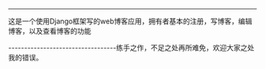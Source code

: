 -----------------------------------------------------------------
这是一个使用Django框架写的web博客应用，拥有者基本的注册，写博客，编辑博客，以及查看博客的功能

----------------------------------练手之作，不足之处再所难免，欢迎大家之处我的错误。

